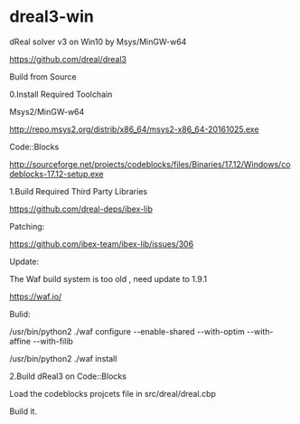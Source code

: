 # dreal3-win
dReal solver v3 on Win10 by Msys/MinGW-w64

https://github.com/dreal/dreal3

Build from Source

0.Install Required Toolchain

Msys2/MinGW-w64

http://repo.msys2.org/distrib/x86_64/msys2-x86_64-20161025.exe

Code::Blocks

http://sourceforge.net/projects/codeblocks/files/Binaries/17.12/Windows/codeblocks-17.12-setup.exe

1.Build Required Third Party Libraries

https://github.com/dreal-deps/ibex-lib

Patching:

https://github.com/ibex-team/ibex-lib/issues/306

Update:

The Waf build system is too old , need update to 1.9.1

https://waf.io/

Bulid:

/usr/bin/python2 ./waf configure --enable-shared --with-optim --with-affine --with-filib

/usr/bin/python2 ./waf install

2.Build dReal3 on Code::Blocks

Load the codeblocks projcets file in src/dreal/dreal.cbp

Build it.
